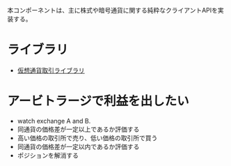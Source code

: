本コンポーネントは、主に株式や暗号通貨に関する純粋なクライアントAPIを実装する。


# ライブラリ
- [仮想通貨取引ライブラリ](https://github.com/ccxt/ccxt)


# アービトラージで利益を出したい

- watch exchange A and B.
- 同通貨の価格差が一定以上であるか評価する
- 高い価格の取引所で売り、低い価格の取引所で買う
- 同通貨の価格差が一定以内であるか評価する
- ポジションを解消する